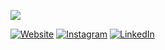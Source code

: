 ![](https://media.giphy.com/media/m2Q7FEc0bEr4I/giphy.gif)

[![Website](https://img.shields.io/badge/Website-opphoto-informational?style=flat-square&logo=squarespace)](https://opphoto.squarespace.com)
[![Instagram](https://img.shields.io/badge/Instagram-oprince.photo-%23E4405F?style=flat-square&logo=instagram&logoColor=white)](https://www.instagram.com/oprince.photo)
[![LinkedIn](https://img.shields.io/badge/LinkedIn-oprince-%230077B5?style=flat-square&logo=linkedin&logoColor=white)](https://www.linkedin.com/in/oprince-dev/)
